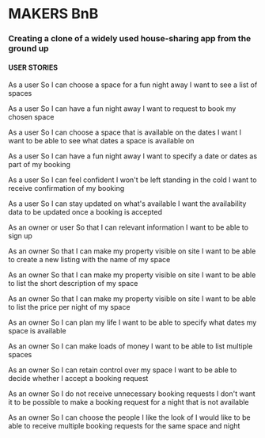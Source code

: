# MAKERS BnB

### Creating a clone of a widely used house-sharing app from the ground up

#### USER STORIES

As a user
So I can choose a space for a fun night away
I want to see a list of spaces

As a user
So I can have a fun night away
I want to request to book my chosen space

As a user
So I can choose a space that is available on the dates I want
I want to be able to see what dates a space is available on

As a user
So I can have a fun night away
I want to specify a date or dates as part of my booking

As a user
So I can feel confident I won't be left standing in the cold
I want to receive confirmation of my booking

As a user
So I can stay updated on what's available
I want the availability data to be updated once a booking is accepted

As an owner or user
So that I can relevant information
I want to be able to sign up

As an owner
So that I can make my property visible on site
I want to be able to create a new listing with the name of my space

As an owner
So that I can make my property visible on site
I want to be able to list the short description of my space

As an owner
So that I can make my property visible on site
I want to be able to list the price per night of my space

As an owner
So I can plan my life
I want to be able to specify what dates my space is available

As an owner
So I can make loads of money
I want to be able to list multiple spaces

As an owner
So I can retain control over my space
I want to be able to decide whether I accept a booking request

As an owner
So I do not receive unnecessary booking requests
I don't want it to be possible to make a booking request for a night that is not available

As an owner
So I can choose the people I like the look of
I would like to be able to receive multiple booking requests for the same space and night
